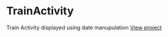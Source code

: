 # TrainActivity
Train Activity displayed using date manupulation
[View project](https://alexmukha.github.io/TrainActivity)
